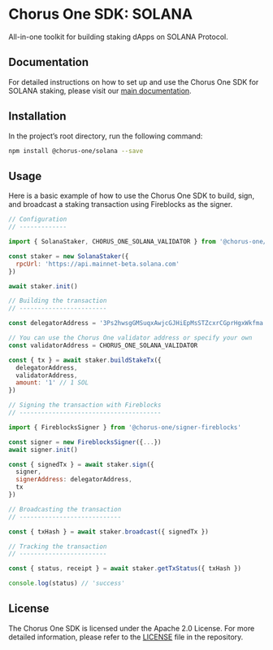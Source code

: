 # Chorus One SDK: SOLANA

All-in-one toolkit for building staking dApps on SOLANA Protocol.

## Documentation

For detailed instructions on how to set up and use the Chorus One SDK for SOLANA staking, please visit our [main documentation](http://example.com/todo-fix-me).

## Installation

In the project’s root directory, run the following command:

```bash
npm install @chorus-one/solana --save
```

## Usage

Here is a basic example of how to use the Chorus One SDK to build, sign, and broadcast a staking transaction using Fireblocks as the signer.

```javascript
// Configuration
// -------------

import { SolanaStaker, CHORUS_ONE_SOLANA_VALIDATOR } from '@chorus-one/solana'

const staker = new SolanaStaker({
  rpcUrl: 'https://api.mainnet-beta.solana.com'
})

await staker.init()

// Building the transaction
// ------------------------

const delegatorAddress = '3Ps2hwsgGMSuqxAwjcGJHiEpMsSTZcxrCGprHgxWkfma'

// You can use the Chorus One validator address or specify your own
const validatorAddress = CHORUS_ONE_SOLANA_VALIDATOR

const { tx } = await staker.buildStakeTx({
  delegatorAddress,
  validatorAddress,
  amount: '1' // 1 SOL
})

// Signing the transaction with Fireblocks
// ---------------------------------------

import { FireblocksSigner } from '@chorus-one/signer-fireblocks'

const signer = new FireblocksSigner({...})
await signer.init()

const { signedTx } = await staker.sign({
  signer,
  signerAddress: delegatorAddress,
  tx
})

// Broadcasting the transaction
// ----------------------------

const { txHash } = await staker.broadcast({ signedTx })

// Tracking the transaction
// ------------------------

const { status, receipt } = await staker.getTxStatus({ txHash })

console.log(status) // 'success'
```

## License

The Chorus One SDK is licensed under the Apache 2.0 License. For more detailed information, please refer to the [LICENSE](./LICENSE) file in the repository.
